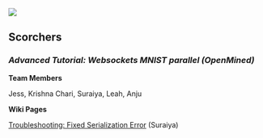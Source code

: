 ![](https://github.com/jess-s/SPAIC-Scorchers/blob/master/scorchers.jpg)  
## Scorchers
### _Advanced Tutorial: Websockets MNIST parallel (OpenMined)_

**Team Members**

Jess, Krishna Chari, Suraiya, Leah, Anju

**Wiki Pages**

[Troubleshooting: Fixed Serialization Error](https://github.com/jess-s/SPAIC-Scorchers/wiki/Troubleshooting:-Fixed-serialization-error) (Suraiya)
